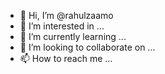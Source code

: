 - 👋 Hi, I’m @rahulzaamo
- 👀 I’m interested in ...
- 🌱 I’m currently learning ...
- 💞️ I’m looking to collaborate on ...
- 📫 How to reach me ...

<!---
rahulzaamo/rahulzaamo is a ✨ special ✨ repository because its `README.md` (this file) appears on your GitHub profile.
You can click the Preview link to take a look at your changes.
--->

